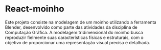 # React-moinho
Este projeto consiste na modelagem de um moinho utilizando a ferramenta Blender, desenvolvido como parte das atividades da disciplina de Computação Gráfica. A modelagem tridimensional do moinho busca reproduzir fielmente suas características físicas e estruturais, com o objetivo de proporcionar uma representação visual precisa e detalhada.
